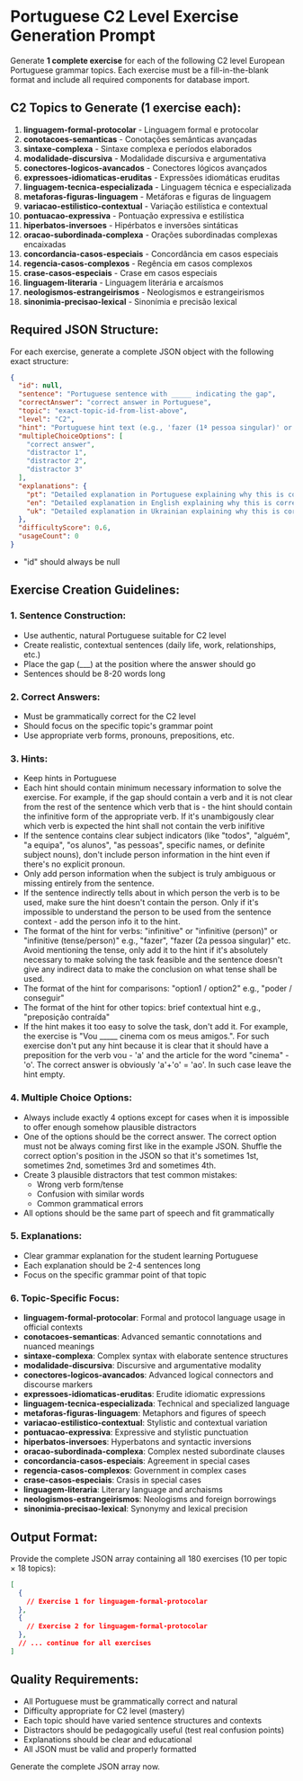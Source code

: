 # Portuguese C2 Level Exercise Generation Prompt

Generate **1 complete exercise** for each of the following C2 level European Portuguese grammar topics. Each exercise must be a fill-in-the-blank format and include all required components for database import.

## C2 Topics to Generate (1 exercise each):

1. **linguagem-formal-protocolar** - Linguagem formal e protocolar
2. **conotacoes-semanticas** - Conotações semânticas avançadas
3. **sintaxe-complexa** - Sintaxe complexa e períodos elaborados
4. **modalidade-discursiva** - Modalidade discursiva e argumentativa
5. **conectores-logicos-avancados** - Conectores lógicos avançados
6. **expressoes-idiomaticas-eruditas** - Expressões idiomáticas eruditas
7. **linguagem-tecnica-especializada** - Linguagem técnica e especializada
8. **metaforas-figuras-linguagem** - Metáforas e figuras de linguagem
9. **variacao-estilistico-contextual** - Variação estilística e contextual
10. **pontuacao-expressiva** - Pontuação expressiva e estilística
11. **hiperbatos-inversoes** - Hipérbatos e inversões sintáticas
12. **oracao-subordinada-complexa** - Orações subordinadas complexas encaixadas
13. **concordancia-casos-especiais** - Concordância em casos especiais
14. **regencia-casos-complexos** - Regência em casos complexos
15. **crase-casos-especiais** - Crase em casos especiais
16. **linguagem-literaria** - Linguagem literária e arcaísmos
17. **neologismos-estrangeirismos** - Neologismos e estrangeirismos
18. **sinonimia-precisao-lexical** - Sinonímia e precisão lexical

## Required JSON Structure:

For each exercise, generate a complete JSON object with the following exact structure:

```json
{
  "id": null,
  "sentence": "Portuguese sentence with _____ indicating the gap",
  "correctAnswer": "correct answer in Portuguese",
  "topic": "exact-topic-id-from-list-above",
  "level": "C2",
  "hint": "Portuguese hint text (e.g., 'fazer (1ª pessoa singular)' or 'poder / conseguir')",
  "multipleChoiceOptions": [
    "correct answer",
    "distractor 1", 
    "distractor 2",
    "distractor 3"
  ],
  "explanations": {
    "pt": "Detailed explanation in Portuguese explaining why this is correct and quoting the relevant grammar rule",
    "en": "Detailed explanation in English explaining why this is correct and quoting the relevant grammar rule",
    "uk": "Detailed explanation in Ukrainian explaining why this is correct and quoting the relevant grammar rule"
  },
  "difficultyScore": 0.6,
  "usageCount": 0
}
```
- "id" should always be null

## Exercise Creation Guidelines:

### 1. Sentence Construction:
- Use authentic, natural Portuguese suitable for C2 level
- Create realistic, contextual sentences (daily life, work, relationships, etc.)
- Place the gap (\_\_\_) at the position where the answer should go
- Sentences should be 8-20 words long

### 2. Correct Answers:
- Must be grammatically correct for the C2 level
- Should focus on the specific topic's grammar point
- Use appropriate verb forms, pronouns, prepositions, etc.

### 3. Hints:
- Keep hints in Portuguese
- Each hint should contain minimum necessary information to solve the exercise. For example, if the gap should contain a verb and it is not clear from the rest of the sentence which verb that is - the hint should contain the infinitive form of the appropriate verb. If it's unambigously clear which verb is expected the hint shall not contain the verb inifitive
- If the sentence contains clear subject indicators (like "todos", "alguém", "a equipa", "os alunos", "as pessoas", specific names, or definite subject nouns), don't include person information in the hint even if there's no explicit pronoun.
- Only add person information when the subject is truly ambiguous or missing entirely from the sentence.
- If the sentence indirectly tells about in which person the verb is to be used, make sure the hint doesn't contain the person. Only if it's impossible to understand the person to be used from the sentence context - add the person info it to the hint.
- The format of the hint for verbs: "infinitive" or "infinitive (person)" or "infinitive (tense/person)" e.g., "fazer", "fazer (2a pessoa singular)" etc. Avoid mentioning the tense, only add it to the hint if it's absolutely necessary to make solving the task feasible and the sentence doesn't give any indirect data to make the conclusion on what tense shall be used.
- The format of the hint for comparisons: "option1 / option2" e.g., "poder / conseguir"  
- The format of the hint for other topics: brief contextual hint e.g., "preposição contraída"
- If the hint makes it too easy to solve the task, don't add it. For example, the exercise is "Vou _____ cinema com os meus amigos.". For such exercise don't put any hint because it is clear that it should have a preposition for the verb vou - 'a' and the article for the word "cinema" - 'o'. The correct answer is obviously 'a'+'o' = 'ao'. In such case leave the hint empty.

### 4. Multiple Choice Options:
- Always include exactly 4 options except for cases when it is impossible to offer enough somehow plausible distractors
- One of the options should be the correct answer. The correct option must not be always coming first like in the example JSON. Shuffle the correct option's position in the JSON so that it's sometimes 1st, sometimes 2nd, sometimes 3rd and sometimes 4th.
- Create 3 plausible distractors that test common mistakes:
  - Wrong verb form/tense
  - Confusion with similar words
  - Common grammatical errors
- All options should be the same part of speech and fit grammatically

### 5. Explanations:
- Clear grammar explanation for the student learning Portuguese  
- Each explanation should be 2-4 sentences long
- Focus on the specific grammar point of that topic

### 6. Topic-Specific Focus:
- **linguagem-formal-protocolar**: Formal and protocol language usage in official contexts
- **conotacoes-semanticas**: Advanced semantic connotations and nuanced meanings
- **sintaxe-complexa**: Complex syntax with elaborate sentence structures
- **modalidade-discursiva**: Discursive and argumentative modality
- **conectores-logicos-avancados**: Advanced logical connectors and discourse markers
- **expressoes-idiomaticas-eruditas**: Erudite idiomatic expressions
- **linguagem-tecnica-especializada**: Technical and specialized language
- **metaforas-figuras-linguagem**: Metaphors and figures of speech
- **variacao-estilistico-contextual**: Stylistic and contextual variation
- **pontuacao-expressiva**: Expressive and stylistic punctuation
- **hiperbatos-inversoes**: Hyperbatons and syntactic inversions
- **oracao-subordinada-complexa**: Complex nested subordinate clauses
- **concordancia-casos-especiais**: Agreement in special cases
- **regencia-casos-complexos**: Government in complex cases
- **crase-casos-especiais**: Crasis in special cases
- **linguagem-literaria**: Literary language and archaisms
- **neologismos-estrangeirismos**: Neologisms and foreign borrowings
- **sinonimia-precisao-lexical**: Synonymy and lexical precision

## Output Format:

Provide the complete JSON array containing all 180 exercises (10 per topic × 18 topics):

```json
[
  {
    // Exercise 1 for linguagem-formal-protocolar
  },
  {
    // Exercise 2 for linguagem-formal-protocolar  
  },
  // ... continue for all exercises
]
```

## Quality Requirements:
- All Portuguese must be grammatically correct and natural
- Difficulty appropriate for C2 level (mastery)
- Each topic should have varied sentence structures and contexts
- Distractors should be pedagogically useful (test real confusion points)
- Explanations should be clear and educational
- All JSON must be valid and properly formatted

Generate the complete JSON array now.